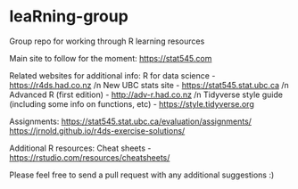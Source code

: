 # leaRning-group
Group repo for working through R learning resources


Main site to follow for the moment: 
https://stat545.com

Related websites for additional info:
R for data science - https://r4ds.had.co.nz
/n New UBC stats site - https://stat545.stat.ubc.ca
/n Advanced R (first edition) - http://adv-r.had.co.nz
/n Tidyverse style guide (including some info on functions, etc) - https://style.tidyverse.org

Assignments:
https://stat545.stat.ubc.ca/evaluation/assignments/
https://jrnold.github.io/r4ds-exercise-solutions/

Additional R resources:
Cheat sheets - https://rstudio.com/resources/cheatsheets/

Please feel free to send a pull request with any additional suggestions :)